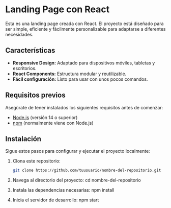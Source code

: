 # Landing Page con React

Esta es una landing page creada con React. El proyecto está diseñado para ser simple, eficiente y fácilmente personalizable para adaptarse a diferentes necesidades.

## Características

- **Responsive Design:** Adaptado para dispositivos móviles, tabletas y escritorios.
- **React Components:** Estructura modular y reutilizable.
- **Fácil configuración:** Listo para usar con unos pocos comandos.

## Requisitos previos

Asegúrate de tener instalados los siguientes requisitos antes de comenzar:

- [Node.js](https://nodejs.org/) (versión 14 o superior)
- [npm](https://www.npmjs.com/) (normalmente viene con Node.js)

## Instalación

Sigue estos pasos para configurar y ejecutar el proyecto localmente:

1. Clona este repositorio:

   ```bash
   git clone https://github.com/tuusuario/nombre-del-repositorio.git

2. Navega al directorio del proyecto:
    cd nombre-del-repositorio

3. Instala las dependencias necesarias:
      npm install
   
5. Inicia el servidor de desarrollo:
     npm start
